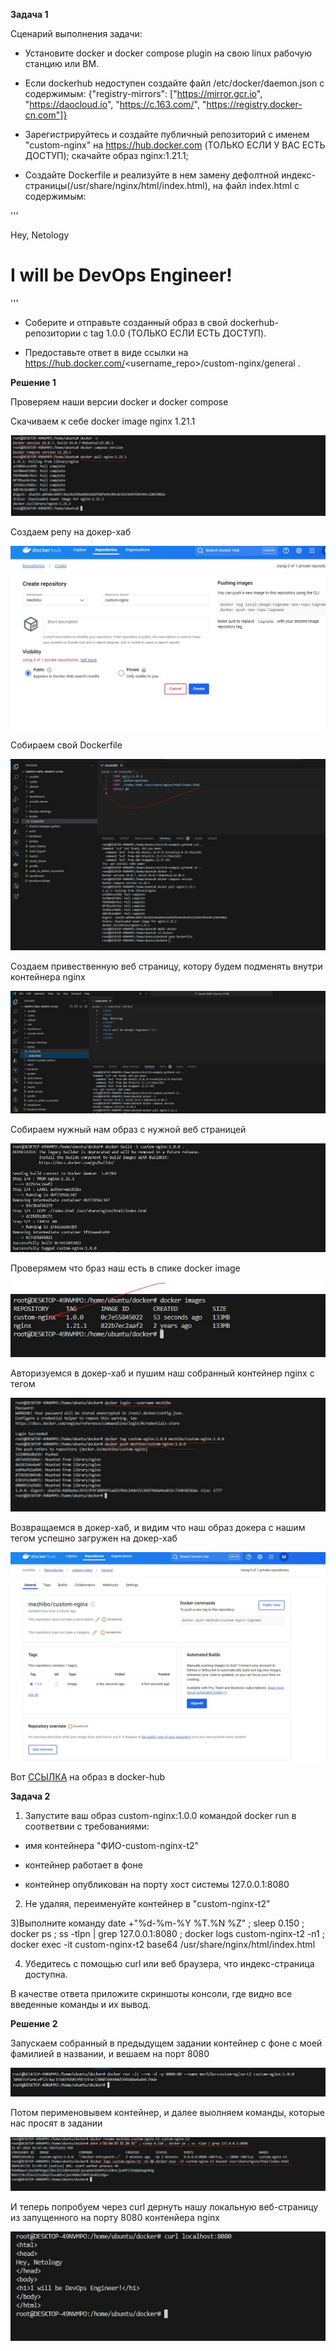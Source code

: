 **Задача 1**

Сценарий выполнения задачи:

- Установите docker и docker compose plugin на свою linux рабочую станцию или ВМ.

- Если dockerhub недоступен создайте файл /etc/docker/daemon.json с содержимым: {"registry-mirrors": ["https://mirror.gcr.io", "https://daocloud.io", "https://c.163.com/", "https://registry.docker-cn.com"]}

- Зарегистрируйтесь и создайте публичный репозиторий с именем "custom-nginx" на https://hub.docker.com (ТОЛЬКО ЕСЛИ У ВАС ЕСТЬ ДОСТУП);
скачайте образ nginx:1.21.1;

- Создайте Dockerfile и реализуйте в нем замену дефолтной индекс-страницы(/usr/share/nginx/html/index.html), на файл index.html с содержимым:

'''

<html>
<head>
Hey, Netology
</head>
<body>
<h1>I will be DevOps Engineer!</h1>
</body>
</html>

'''

- Соберите и отправьте созданный образ в свой dockerhub-репозитории c tag 1.0.0 (ТОЛЬКО ЕСЛИ ЕСТЬ ДОСТУП).

- Предоставьте ответ в виде ссылки на https://hub.docker.com/<username_repo>/custom-nginx/general .


**Решение 1**


Проверяем наши версии docker и docker compose

Скачиваем к себе docker image nginx 1.21.1

![alt text](https://github.com/mezhibo/docker-compose/blob/01d7e387556b270ba6c00a9fc823b4e908750d3f/IMG/1.jpg)


Создаем репу на докер-хаб


![alt text](https://github.com/mezhibo/docker-compose/blob/01d7e387556b270ba6c00a9fc823b4e908750d3f/IMG/2.jpg)


Собираем свой Dockerfile

![alt text](https://github.com/mezhibo/docker-compose/blob/01d7e387556b270ba6c00a9fc823b4e908750d3f/IMG/3.jpg)


Создаем привественную веб страницу, котору будем подменять внутри контейнера nginx


![alt text](https://github.com/mezhibo/docker-compose/blob/01d7e387556b270ba6c00a9fc823b4e908750d3f/IMG/4.jpg)


Собираем нужный нам образ с нужной веб страницей



![alt text](https://github.com/mezhibo/docker-compose/blob/01d7e387556b270ba6c00a9fc823b4e908750d3f/IMG/5.jpg)


Проверямем что браз наш есть в спике docker image


![alt text](https://github.com/mezhibo/docker-compose/blob/01d7e387556b270ba6c00a9fc823b4e908750d3f/IMG/6.jpg)



Авторизуемся в докер-хаб и пушим наш собранный контейнер nginx с тегом

![alt text](https://github.com/mezhibo/docker-compose/blob/01d7e387556b270ba6c00a9fc823b4e908750d3f/IMG/7.jpg)


Возвращаемся в докер-хаб, и видим что наш образ докера с нашим тегом успешно загружен на докер-хаб

![alt text](https://github.com/mezhibo/docker-compose/blob/01d7e387556b270ba6c00a9fc823b4e908750d3f/IMG/8.jpg)


Вот [ССЫЛКА](https://hub.docker.com/r/mezhibo/custom-nginx) на образ в docker-hub



**Задача 2**

1) Запустите ваш образ custom-nginx:1.0.0 командой docker run в соответвии с требованиями:

- имя контейнера "ФИО-custom-nginx-t2"

- контейнер работает в фоне

- контейнер опубликован на порту хост системы 127.0.0.1:8080

2) Не удаляя, переименуйте контейнер в "custom-nginx-t2"

3)Выполните команду date +"%d-%m-%Y %T.%N %Z" ; sleep 0.150 ; docker ps ; ss -tlpn | grep 127.0.0.1:8080  ; docker logs custom-nginx-t2 -n1 ; docker exec -it custom-nginx-t2 base64 /usr/share/nginx/html/index.html

4) Убедитесь с помощью curl или веб браузера, что индекс-страница доступна.

В качестве ответа приложите скриншоты консоли, где видно все введенные команды и их вывод.



**Решение 2**

Запускаем собранный в предыдущем задании контейнер с фоне с моей фамилией в названии, и вешаем на порт 8080

![alt text](https://github.com/mezhibo/docker-compose/blob/636f733bc309866c688ca15457c16d4b3b26cd8d/IMG/9.jpg)

Потом перименовывем контейнер, и далее выолняем команды, которые нас просят в задании

![alt text](https://github.com/mezhibo/docker-compose/blob/636f733bc309866c688ca15457c16d4b3b26cd8d/IMG/10.jpg)

И теперь попробуем через curl дернуть нашу локальную веб-страницу из запущенного на порту 8080 контенйера nginx

![alt text](https://github.com/mezhibo/docker-compose/blob/636f733bc309866c688ca15457c16d4b3b26cd8d/IMG/11.jpg)








